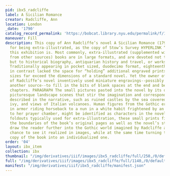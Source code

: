 ```yaml
---
pid: ibx5_radcliffe
label: A Sicilian Romance
creator: Radcliffe, Ann
location: London
_date: '1790'
catalog_record_permalink: 'https://bobcat.library.nyu.edu/permalink/f/1c17uag/nyu_aleph000758721'
maneuver: Fill
description: This copy of Ann Radcliffe’s novel A Sicilian Romance (1790) is unusual
  for being extra-illustrated, as the copy of Stow’s Survey HYPERLINK “SURVEY” in
  this exhibition is. Most commonly, extra-illustrated (supplemented with print illustrations
  from other sources) books are in large formats, and are devoted not to fiction,
  but to historical biography, antiquarian history and travel, or works by Shakespeare.
  Traditionally appearing in pocket sized, duodecimo format, eighteenth-century novels
  in contrast lacked the space for “holding” additional engraved prints, whose original
  sizes far exceed the dimensions of a standard novel. Yet the owner of this copy
  of Radcliffe’s novel inventively used miniature engravings--possibly cut out from
  another source--to fill in the bits of blank spaces at the end and beginning of
  chapters. PARAGRAPH The small pictures pasted into the novel by its owner depict
  picturesque landscape scenes that stir the imagination and correspond with scenes
  described in the narrative, such as ruined castles by the sea covered in overgrown
  ivy, and views of Italian volcanoes. Human figures from the Gothic era, from knights
  in armor riding horseback to a nun in a white habit frightened by an invisible visitor
  to her prayer chamber, might be identified as characters in the novel. Unlike inserted
  foldouts typically used for extra-illustration, these small prints fit well within
  the boundaries of the book’s original pages as well as the novel’s storyline. They
  draw the reader further into the Gothic world imagined by Radcliffe and offer a
  chance to see it realized in images, while at the same time turning the owner’s
  copy of the book into an individualized one.
order: '04'
layout: ibx_item
collection: ibx
thumbnail: "/img/derivatives/iiif/images/ibx5_radcliffe/full/250,/0/default.jpg"
full: "/img/derivatives/iiif/images/ibx5_radcliffe/full/1140,/0/default.jpg"
manifest: "/img/derivatives/iiif/ibx5_radcliffe/manifest.json"
---
```

